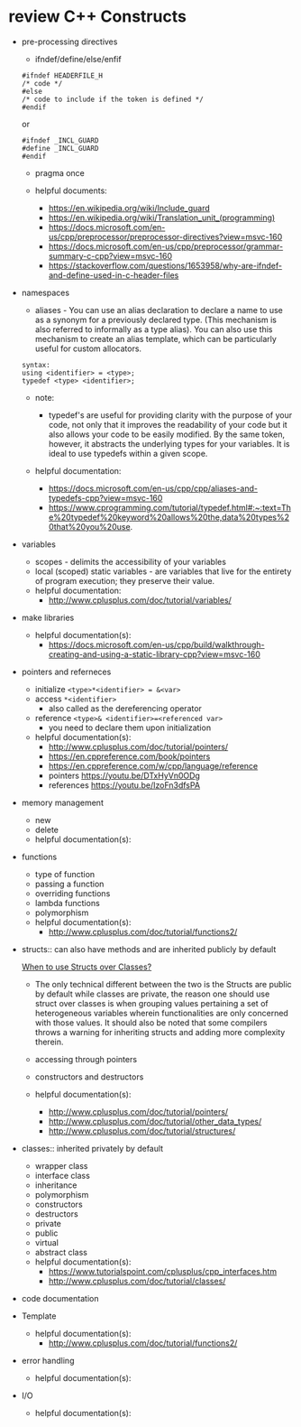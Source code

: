 # review C++ Constructs

- pre-processing directives 
    - ifndef/define/else/enfif
    ```
    #ifndef HEADERFILE_H
    /* code */
    #else
    /* code to include if the token is defined */
    #endif
    ```
    or 
    ```
    #ifndef _INCL_GUARD
    #define _INCL_GUARD
    #endif
    ```
    - pragma once

    - helpful documents:
        - https://en.wikipedia.org/wiki/Include_guard
        - https://en.wikipedia.org/wiki/Translation_unit_(programming)
        - https://docs.microsoft.com/en-us/cpp/preprocessor/preprocessor-directives?view=msvc-160
        - https://docs.microsoft.com/en-us/cpp/preprocessor/grammar-summary-c-cpp?view=msvc-160
        - https://stackoverflow.com/questions/1653958/why-are-ifndef-and-define-used-in-c-header-files

- namespaces
    - aliases - You can use an alias declaration to declare a name to use as a synonym for a previously declared type. (This mechanism is also referred to informally as a type alias). You can also use this mechanism to create an alias template, which can be particularly useful for custom allocators.
    ```
    syntax:
    using <identifier> = <type>;
    typedef <type> <identifier>;
    ```
    - note:
        - typedef's are useful for providing clarity with the purpose of your code, not only that it improves the readability of your code but it also allows your code to be easily modified. By the same token, however, it abstracts the underlying types for your variables. It is ideal to use typedefs within a given scope. 

    - helpful documentation:
        - https://docs.microsoft.com/en-us/cpp/cpp/aliases-and-typedefs-cpp?view=msvc-160
        - https://www.cprogramming.com/tutorial/typedef.html#:~:text=The%20typedef%20keyword%20allows%20the,data%20types%20that%20you%20use.

- variables    
    - scopes - delimits the accessibility of your variables
    - local (scoped) static variables -  are variables that live for the entirety of program execution; they
    preserve their value. 
    - helpful documentation:
        - http://www.cplusplus.com/doc/tutorial/variables/

- make libraries
    - helpful documentation(s):
        - https://docs.microsoft.com/en-us/cpp/build/walkthrough-creating-and-using-a-static-library-cpp?view=msvc-160

- pointers and referneces 
    - initialize `<type>*<identifier> = &<var>`
    - access `*<identifier>`
        - also called as the dereferencing operator 
    - reference `<type>& <identifier>=<referenced var>`
        - you need to declare them upon initialization
    - helpful documentation(s):
        - http://www.cplusplus.com/doc/tutorial/pointers/
        - https://en.cppreference.com/book/pointers
        - https://en.cppreference.com/w/cpp/language/reference
        - pointers https://youtu.be/DTxHyVn0ODg
        - references https://youtu.be/IzoFn3dfsPA

- memory management
    - new
    - delete 
    - helpful documentation(s):

- functions 
    - type of function 
    - passing a function 
    - overriding functions
    - lambda functions 
    - polymorphism 
    - helpful documentation(s):
        - http://www.cplusplus.com/doc/tutorial/functions2/

- structs:: can also have methods and are inherited publicly by default
    
   [When to use Structs over Classes?](https://en.cppreference.com/book/intro/classes)
    - The only technical different between the two is the Structs are public by default while
    classes are private, the reason one should use struct over classes is when grouping values 
    pertaining a set of heterogeneous variables wherein functionalities are only concerned with 
    those values. It should also be noted that some compilers throws a warning for inheriting structs
    and adding more complexity therein. 

    - accessing through pointers
    - constructors and destructors 
    - helpful documentation(s):
        - http://www.cplusplus.com/doc/tutorial/pointers/
        - http://www.cplusplus.com/doc/tutorial/other_data_types/
        - http://www.cplusplus.com/doc/tutorial/structures/

- classes:: inherited privately by default 
    - wrapper class 
    - interface class 
    - inheritance 
    - polymorphism
    - constructors
    - destructors
    - private 
    - public 
    - virtual 
    - abstract class 
    - helpful documentation(s):
        - https://www.tutorialspoint.com/cplusplus/cpp_interfaces.htm
        - http://www.cplusplus.com/doc/tutorial/classes/

- code documentation

- Template
    - helpful documentation(s):
        - http://www.cplusplus.com/doc/tutorial/functions2/

- error handling
    - helpful documentation(s):

- I/O
    - helpful documentation(s):
